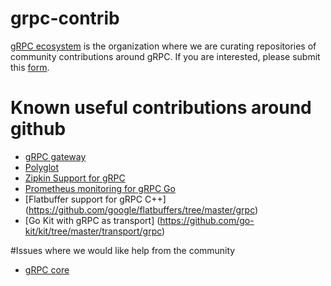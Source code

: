 # grpc-contrib

[gRPC ecosystem](https://github.com/grpc-ecosystem) is the organization where we are curating repositories of community contributions around gRPC. If you are interested, please submit this [form](https://docs.google.com/a/google.com/forms/d/119zb79XRovQYafE9XKjz9sstwynCWcMpoJwHgZJvK74/edit).

# Known useful contributions around github

- [gRPC gateway](https://github.com/gengo/grpc-gateway)
- [Polyglot](https://github.com/grpc-ecosystem/polyglot)
- [Zipkin Support for gRPC](https://github.com/openzipkin/brave/tree/master/brave-grpc)
- [Prometheus monitoring for gRPC Go](https://github.com/mwitkow/go-grpc-prometheus)
- [Flatbuffer support for gRPC C++] (https://github.com/google/flatbuffers/tree/master/grpc)
- [Go Kit with gRPC as transport] (https://github.com/go-kit/kit/tree/master/transport/grpc)

#Issues where we would like help from the community
- [gRPC core](https://github.com/grpc/grpc/labels/help%20wanted)

